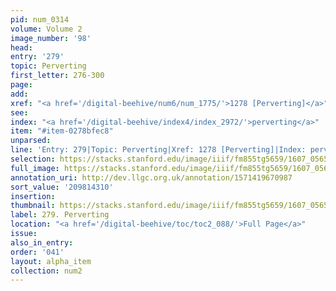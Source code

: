 ```yaml
---
pid: num_0314
volume: Volume 2
image_number: '98'
head:
entry: '279'
topic: Perverting
first_letter: 276-300
page:
add:
xref: "<a href='/digital-beehive/num6/num_1775/'>1278 [Perverting]</a>"
see:
index: "<a href='/digital-beehive/index4/index_2972/'>perverting</a>"
item: "#item-0278bfec8"
unparsed:
line: 'Entry: 279|Topic: Perverting|Xref: 1278 [Perverting]|Index: perverting|#item-0278bfec8'
selection: https://stacks.stanford.edu/image/iiif/fm855tg5659/1607_0565/829,4310,2962,746/full/0/default.jpg
full_image: https://stacks.stanford.edu/image/iiif/fm855tg5659/1607_0565/full/full/0/default.jpg
annotation_uri: http://dev.llgc.org.uk/annotation/1571419670987
sort_value: '209814310'
insertion:
thumbnail: https://stacks.stanford.edu/image/iiif/fm855tg5659/1607_0565/829,4310,600,180/250,/0/default.jpg
label: 279. Perverting
location: "<a href='/digital-beehive/toc/toc2_088/'>Full Page</a>"
issue:
also_in_entry:
order: '041'
layout: alpha_item
collection: num2
---
```

